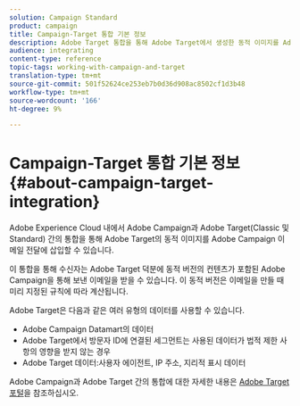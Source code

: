 ```yaml
---
solution: Campaign Standard
product: campaign
title: Campaign-Target 통합 기본 정보
description: Adobe Target 통합을 통해 Adobe Target에서 생성한 동적 이미지를 Adobe Campaign 메시지에 삽입할 수 있습니다.
audience: integrating
content-type: reference
topic-tags: working-with-campaign-and-target
translation-type: tm+mt
source-git-commit: 501f52624ce253eb7b0d36d908ac8502cf1d3b48
workflow-type: tm+mt
source-wordcount: '166'
ht-degree: 9%

---
```



# Campaign-Target 통합 기본 정보{#about-campaign-target-integration}

Adobe Experience Cloud 내에서 Adobe Campaign과 Adobe Target(Classic 및 Standard) 간의 통합을 통해 Adobe Target의 동적 이미지를 Adobe Campaign 이메일 전달에 삽입할 수 있습니다.

이 통합을 통해 수신자는 Adobe Target 덕분에 동적 버전의 컨텐츠가 포함된 Adobe Campaign을 통해 보낸 이메일을 받을 수 있습니다. 이 동적 버전은 이메일을 만들 때 미리 지정된 규칙에 따라 계산됩니다.

Adobe Target은 다음과 같은 여러 유형의 데이터를 사용할 수 있습니다.

* Adobe Campaign Datamart의 데이터
* Adobe Target에서 방문자 ID에 연결된 세그먼트는 사용된 데이터가 법적 제한 사항의 영향을 받지 않는 경우
* Adobe Target 데이터:사용자 에이전트, IP 주소, 지리적 표시 데이터

Adobe Campaign과 Adobe Target 간의 통합에 대한 자세한 내용은 [Adobe Target 포털](https://docs.adobe.com/content/help/ko-KR/target/using/integrate/campaign-and-target.html)을 참조하십시오.
